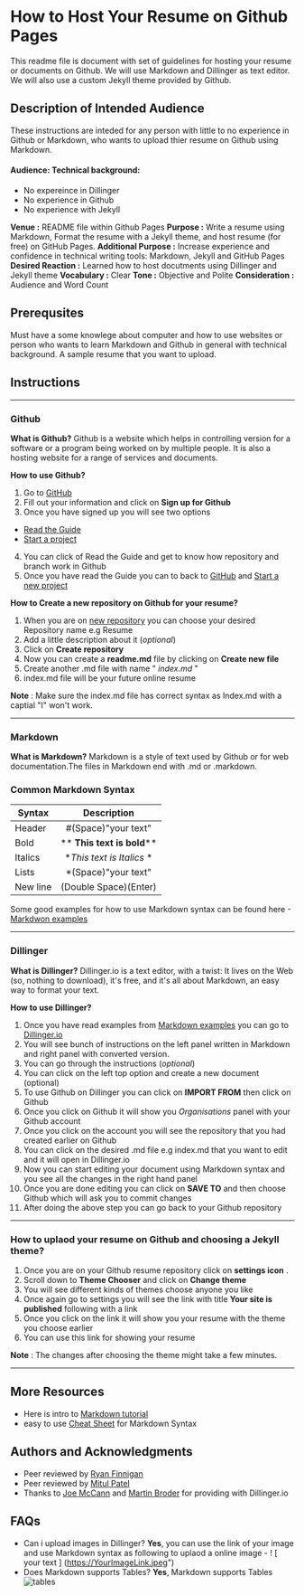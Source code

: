 # How to Host Your Resume on Github Pages 
This readme file is document with set of guidelines for hosting your resume or documents on Github. We will use Markdown and Dillinger as text editor. We will also use a custom Jekyll theme provided by Github.


## Description of Intended Audience  
These instructions are inteded for any person with little to no experience in Github or Markdown, who wants to upload thier resume on Github using Markdown.
#### Audience: Technical background:
- No expereince in Dillinger
- No experience in Github
- No experience with Jekyll

__Venue :__  README file within Github Pages
__Purpose :__ Write a resume using Markdown, Format the resume with a Jekyll theme, and host resume (for free) on GitHub Pages.
__Additional Purpose :__ Increase experience and confidence in technical writing tools: Markdown, Jekyll and GitHub Pages
__Desired Reaction :__ Learned how to host docutments using Dillinger and Jekyll theme
__Vocabulary :__ Clear
__Tone :__ Objective and Polite
__Consideration :__ Audience and Word Count
## Prerequsites
Must have a some knowlege about computer and how to use websites or person who wants to learn Markdown and Github in general with technical background. A sample resume that you want to upload.
## Instructions
___
### Github
__What is Github?__
Github is a website which helps in controlling version for a software or a program being worked on by multiple people. It is also a hosting website for a range of services and documents.

__How to use Github?__
1. Go to [GitHub](http://github.com)
2. Fill out your information and click on __Sign up for Github__
3. Once you have signed up  you will see two options 
- [Read the Guide](https://guides.github.com/activities/hello-world/)
- [Start a project](https://github.com/new)
4. You can click of Read the Guide and get to know how repository and branch work in Github
5. Once you have read the Guide you can to back to  [GitHub](http://github.com) and  [Start a new project](https://github.com/new)

__How to Create a new repository on Github for your resume?__

1. When you are on [new repository](https://github.com/new) you can choose your desired Repository name e.g Resume
2. Add a little description about it (*optional*)
3. Click on __Create repository__ 
4. Now you can create a __readme.md__ file by clicking on __Create new file__
5. Create another .md file with name " _index.md_ "
6. index.md file will be your future online resume

__Note__ : Make sure the index.md file has correct syntax as Index.md with a captial "I" won't work.
___
### Markdown 
__What is Markdown?__
Markdown is a style of text used by Github or for web documentation.The files in Markdown end with .md or .markdown.

### Common Markdown Syntax
|  Syntax  |     Description     | 
|----------|:-------------:|
|  Header|  #(Space)"your text" |
|Bold|** **This text is bold****|
|   Italics      |   **This text is Italics* *      |
| Lists |   *(Space)"your text"   |  
| New line | (Double Space)(Enter)|    

Some good examples for how to use Markdown syntax can be found here -[Markdwon examples](https://guides.github.com/features/mastering-markdown/)
___

### Dillinger
__What is Dillinger?__
Dillinger.io is a text editor, with a twist: It lives on the Web (so, nothing to download), it's free, and it's all about Markdown, an easy way to format your text.

__How to use Dillinger?__
1. Once you have read examples from [Markdown examples](https://guides.github.com/features/mastering-markdown/) you can go to [Dillinger.io](https://dillinger.io/) 
2. You will see bunch of instructions on the left panel written in Markdown and right panel with converted version.
3. You can go through the instructions (*optional*)
4. You can click on the left top option and create a new document (optional) 
5. To use Github on Dillinger you can click on **IMPORT FROM** then click on Github
6. Once you click on Github it will show you *Organisations* panel with your Github account
7. Once you click on the account you will see the repository that you had created earlier on Github 
8. You can click on the desired .md file e.g index.md that you want to edit and it will open in Dillinger.io
9. Now you can start editing your document using Markdown syntax and you see all the changes in the right hand panel
10. Once you are done editing you can click on **SAVE TO** and then choose Github which will ask you to commit changes 
11. After doing the above step you can go back to your Github repository
___

### How to uplaod your resume on Github and choosing a Jekyll theme?
1. Once you are on your Github resume repository click on __settings icon__ .
2. Scroll down to __Theme Chooser__ and click on __Change theme__
3. You will see different kinds of themes choose anyone you like 
4. Once again go to settings you will see the link with title **Your site is published** following with a link
5. Once you click on the link it will show you your resume with the theme you choose earlier
6. You can use this link for showing your resume

__Note__ : The changes after choosing the theme might take a few minutes.
___

## More Resources

* Here is intro to [Markdown tutorial](https://guides.github.com/features/mastering-markdown/)
* easy to use [Cheat Sheet](https://github.com/adam-p/markdown-here/wiki/Markdown-Cheatsheet) for Markdown Syntax


## Authors and Acknowledgments
* Peer reviewed by [Ryan Finnigan](finnigar@myumanitoba.ca)
* Peer reviewed by [Mitul Patel](patelm5@myumanitoba.ca)
* Thanks to [Joe McCann](https://twitter.com/joemccann) and [Martin Broder](https://twitter.com/mrtnbroder) for providing with Dillinger.io

## FAQs
* Can i upload images in Dillinger?  __Yes__, you can use the link of your image and use Markdown syntax as following to uplaod a online image -
! [ your text ] (https://YourImageLink.jpeg")
* Does Markdown supports Tables? __Yes__, Markdown supports Tables ![tables](https://i.ibb.co/Wgm3LK5/tables.jpg")

